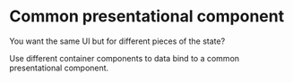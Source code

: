# Common presentational component
You want the same UI but for different pieces of the state?

Use different container components to data bind to a common presentational
component.